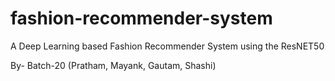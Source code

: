 # fashion-recommender-system
A Deep Learning based Fashion Recommender System using the ResNET50

By- Batch-20 (Pratham, Mayank, Gautam, Shashi)
